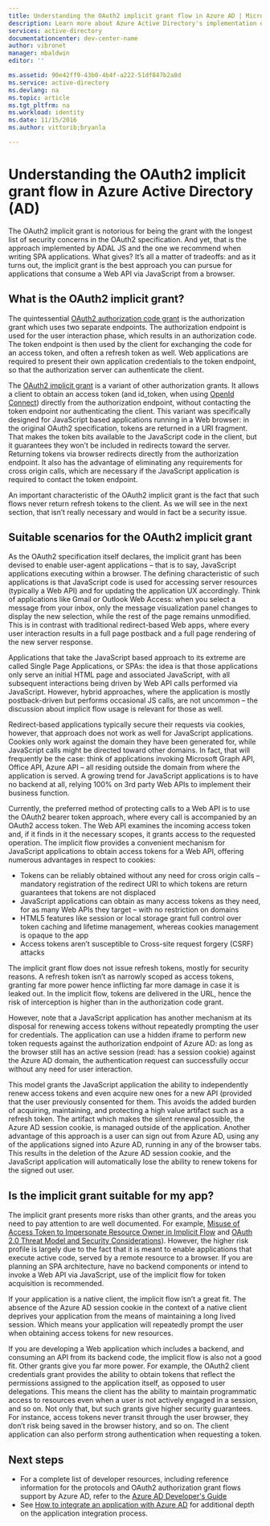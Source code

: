 ```yaml
---
title: Understanding the OAuth2 implicit grant flow in Azure AD | Microsoft Docs
description: Learn more about Azure Active Directory's implementation of the OAuth2 implicit grant flow, and whether it's right for your application.
services: active-directory
documentationcenter: dev-center-name
author: vibronet
manager: mbaldwin
editor: ''

ms.assetid: 90e42ff9-43b0-4b4f-a222-51df847b2a8d
ms.service: active-directory
ms.devlang: na
ms.topic: article
ms.tgt_pltfrm: na
ms.workload: identity
ms.date: 11/15/2016
ms.author: vittorib;bryanla

---
```

# Understanding the OAuth2 implicit grant flow in Azure Active Directory (AD)
The OAuth2 implicit grant is notorious for being the grant with the longest list of security concerns in the OAuth2 specification. And yet, that is the approach implemented by ADAL JS and the one we recommend when writing SPA applications. What gives? It’s all a matter of tradeoffs: and as it turns out, the implicit grant is the best approach you can pursue for applications that consume a Web API via JavaScript from a browser.

## What is the OAuth2 implicit grant?
The quintessential [OAuth2 authorization code grant](https://tools.ietf.org/html/rfc6749#section-1.3.1) is the authorization grant which uses two separate endpoints. The authorization endpoint is used for the user interaction phase, which results in an authorization code. The token endpoint is then used by the client for exchanging the code for an access token, and often a refresh token as well. Web applications are required to present their own application credentials to the token endpoint, so that the authorization server can authenticate the client.

The [OAuth2 implicit grant](https://tools.ietf.org/html/rfc6749#section-1.3.2) is a variant of other authorization grants. It allows a client to obtain an access token (and id_token, when using [OpenId Connect](http://openid.net/specs/openid-connect-core-1_0.html)) directly from the authorization endpoint, without contacting the token endpoint nor authenticating the client. This variant was specifically designed for JavaScript based applications running in a Web browser: in the original OAuth2 specification, tokens are returned in a URI fragment. That makes the token bits available to the JavaScript code in the client, but it guarantees they won’t be included in redirects toward the server. Returning tokens via browser redirects directly from the authorization endpoint. It also has the advantage of eliminating any requirements for cross origin calls, which are necessary if the JavaScript application is required to contact the token endpoint.

An important characteristic of the OAuth2 implicit grant is the fact that such flows never return refresh tokens to the client. As we will see in the next section, that isn’t really necessary and would in fact be a security issue.

## Suitable scenarios for the OAuth2 implicit grant
As the OAuth2 specification itself declares, the implicit grant has been devised to enable user-agent applications – that is to say, JavaScript applications executing within a browser. The defining characteristic of such applications is that JavaScript code is used for accessing server resources (typically a Web API) and for updating the application UX accordingly. Think of applications like Gmail or Outlook Web Access: when you select a message from your inbox, only the message visualization panel changes to display the new selection, while the rest of the page remains unmodified. This is in contrast with traditional redirect-based Web apps, where every user interaction results in a full page postback and a full page rendering of the new server response.

Applications that take the JavaScript based approach to its extreme are called Single Page Applications, or SPAs: the idea is that those applications only serve an initial HTML page and associated JavaScript, with all subsequent interactions being driven by Web API calls performed via JavaScript. However, hybrid approaches, where the application is mostly postback-driven but performs occasional JS calls, are not uncommon – the discussion about implicit flow usage is relevant for those as well.

Redirect-based applications typically secure their requests via cookies, however, that approach does not work as well for JavaScript applications. Cookies only work against the domain they have been generated for, while JavaScript calls might be directed toward other domains. In fact, that will frequently be the case: think of applications invoking Microsoft Graph API, Office API, Azure API – all residing outside the domain from where the application is served. A growing trend for JavaScript applications is to have no backend at all, relying 100% on 3rd party Web APIs to implement their business function.

Currently, the preferred method of protecting calls to a Web API is to use the OAuth2 bearer token approach, where every call is accompanied by an OAuth2 access token. The Web API examines the incoming access token and, if it finds in it the necessary scopes, it grants access to the requested operation. The implicit flow provides a convenient mechanism for JavaScript applications to obtain access tokens for a Web API, offering numerous advantages in respect to cookies:

* Tokens can be reliably obtained without any need for cross origin calls – mandatory registration of the redirect URI to which tokens are return guarantees that tokens are not displaced
* JavaScript applications can obtain as many access tokens as they need, for as many Web APIs they target – with no restriction on domains
* HTML5 features like session or local storage grant full control over token caching and lifetime management, whereas cookies management is opaque to the app
* Access tokens aren’t susceptible to Cross-site request forgery (CSRF) attacks

The implicit grant flow does not issue refresh tokens, mostly for security reasons. A refresh token isn’t as narrowly scoped as access tokens, granting far more power hence inflicting far more damage in case it is leaked out. In the implicit flow, tokens are delivered in the URL, hence the risk of interception is higher than in the authorization code grant.

However, note that a JavaScript application has another mechanism at its disposal for renewing access tokens without repeatedly prompting the user for credentials. The application can use a hidden iframe to perform new token requests against the authorization endpoint of Azure AD: as long as the browser still has an active session (read: has a session cookie) against the Azure AD domain, the authentication request can successfully occur without any need for user interaction.

This model grants the JavaScript application the ability to independently renew access tokens and even acquire new ones for a new API (provided that the user previously consented for them. This avoids the added burden of acquiring, maintaining, and protecting a high value artifact such as a refresh token. The artifact which makes the silent renewal possible, the Azure AD session cookie, is managed outside of the application. Another advantage of this approach is a user can sign out from Azure AD, using any of the applications signed into Azure AD, running in any of the browser tabs. This results in the deletion of the Azure AD session cookie, and the JavaScript application will automatically lose the ability to renew tokens for the signed out user.

## Is the implicit grant suitable for my app?
The implicit grant presents more risks than other grants, and the areas you need to pay attention to are well documented. For example, [Misuse of Access Token to Impersonate Resource Owner in Implicit Flow][OAuth2-Spec-Implicit-Misuse] and [OAuth 2.0 Threat Model and Security Considerations][OAuth2-Threat-Model-And-Security-Implications]). However, the higher risk profile is largely due to the fact that it is meant to enable applications that execute active code, served by a remote resource to a browser. If you are planning an SPA architecture, have no backend components or intend to invoke a Web API via JavaScript, use of the implicit flow for token acquisition is recommended.

If your application is a native client, the implicit flow isn’t a great fit. The absence of the Azure AD session cookie in the context of a native client deprives your application from the means of maintaining a long lived session. Which means your application will repeatedly prompt the user when obtaining access tokens for new resources.

If you are developing a Web application which includes a backend, and consuming an API from its backend code, the implicit flow is also not a good fit. Other grants give you far more power. For example, the OAuth2 client credentials grant provides the ability to obtain tokens that reflect the permissions assigned to the application itself, as opposed to user delegations. This means the client has the ability to maintain programmatic access to resources even when a user is not actively engaged in a session, and so on. Not only that, but such grants give higher security guarantees. For instance, access tokens never transit through the user browser, they don’t risk being saved in the browser history, and so on. The client application can also perform strong authentication when requesting a token.

## Next steps
* For a complete list of developer resources, including reference information for the protocols and OAuth2 authorization grant flows support by Azure AD, refer to the [Azure AD Developer's Guide][AAD-Developers-Guide]
* See [How to integrate an application with Azure AD][ACOM-How-To-Integrate] for additional depth on the application integration process.

<!--Image references-->

<!--Reference style links in use-->
[AAD-Developers-Guide]: active-directory-developers-guide.md
[ACOM-How-And-Why-Apps-Added-To-AAD]: active-directory-how-applications-are-added.md
[ACOM-How-To-Integrate]: active-directory-how-to-integrate.md
[OAuth2-Spec-Implicit-Misuse]: https://tools.ietf.org/html/rfc6749#section-10.16
[OAuth2-Threat-Model-And-Security-Implications]: https://tools.ietf.org/html/rfc6819
